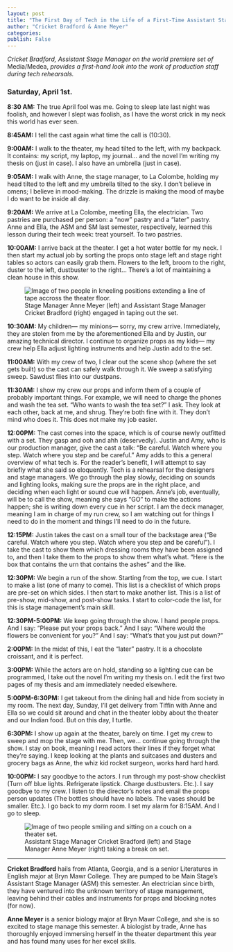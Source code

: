 ```yaml
---
layout: post
title: "The First Day of Tech in the Life of a First-Time Assistant Stage Manager"
author: "Cricket Bradford & Anne Meyer"
categories: 
publish: False
---
```


*Cricket Bradford, Assistant Stage Manager on the world premiere set of* Media/Medea, *provides a first-hand look into the work of production staff during tech rehearsals.*

### Saturday, April 1st. 
**8:30 AM:** The true April fool was me. Going to sleep late last night was foolish, and however I slept was foolish, as I have the worst crick in my neck this world has ever seen.

**8:45AM:** I tell the cast again what time the call is (10:30).

**9:00AM:** I walk to the theater, my head tilted to the left, with my backpack. It contains: my script, my laptop, my journal… and the novel I’m writing my thesis on (just in case). I also have an umbrella (just in case).

**9:05AM:** I walk with Anne, the stage manager, to La Colombe, holding my head tilted to the left and my umbrella tilted to the sky. I don’t believe in omens; I believe in mood-making. The drizzle is making the mood of maybe I do want to be inside all day.

**9:20AM:** We arrive at La Colombe, meeting Ella, the electrician. Two pastries are purchased per person: a “now” pastry and a “later” pastry. Anne and Ella, the ASM and SM last semester, respectively, learned this lesson during their tech week: treat yourself. To two pastries.

**10:00AM:** I arrive back at the theater. I get a hot water bottle for my neck. I then start my actual job by sorting the props onto stage left and stage right tables so actors can easily grab them. Flowers to the left, broom to the right, duster to the left, dustbuster to the right… There’s a lot of maintaining a clean house in this show.

<figure>
  <img src="{{ site.baseurl }}/assets/images/AnneCricket_Tape.jpg" alt="Image of two people in kneeling positions extending a line of tape accross the theater floor."/>
  <figcaption>Stage Manager Anne Meyer (left) and Assistant Stage Manager Cricket Bradford (right) engaged in taping out the set.</figcaption>
</figure>

**10:30AM:** My children— my minions— sorry, my crew arrive. Immediately, they are stolen from me by the aforementioned Ella and by Justin, our amazing technical director. I continue to organize props as my kids— my crew help Ella adjust lighting instruments and help Justin add to the set.

**11:00AM:** With my crew of two, I clear out the scene shop (where the set gets built) so the cast can safely walk through it. We sweep a satisfying sweep. Sawdust flies into our dustpans.

**11:30AM:** I show my crew our props and inform them of a couple of probably important things. For example, we will need to charge the phones and wash the tea set. “Who wants to wash the tea set?” I ask. They look at each other, back at me, and shrug. They’re both fine with it. They don’t mind who does it. This does not make my job easier.

**12:00PM:** The cast comes into the space, which is of course newly outfitted with a set. They gasp and ooh and ahh (deservedly). Justin and Amy, who is our production manager, give the cast a talk: “Be careful. Watch where you step. Watch where you step and be careful.” Amy adds to this a general overview of what tech is. For the reader’s benefit, I will attempt to say briefly what she said so eloquently. Tech is a rehearsal for the designers and stage managers. We go through the play slowly, deciding on sounds and lighting looks, making sure the props are in the right place, and deciding when each light or sound cue will happen. Anne’s job, eventually, will be to call the show, meaning she says “GO” to make the actions happen; she is writing down every cue in her script. I am the deck manager, meaning I am in charge of my run crew, so I am watching out for things I need to do in the moment and things I’ll need to do in the future.

**12:15PM:** Justin takes the cast on a small tour of the backstage area (“Be careful. Watch where you step. Watch where you step and be careful”). I take the cast to show them which dressing rooms they have been assigned to, and then I take them to the props to show them what’s what. “Here is the box that contains the urn that contains the ashes” and the like.

**12:30PM:** We begin a run of the show. Starting from the top, we cue. I start to make a list (one of many to come). This list is a checklist of which props are pre-set on which sides. I then start to make another list. This is a list of pre-show, mid-show, and post-show tasks. I start to color-code the list, for this is stage management’s main skill.

**12:30PM-5:00PM:** We keep going through the show. I hand people props. And I say: “Please put your props back.” And I say: “Where would the flowers be convenient for you?” And I say: “What’s that you just put down?”

**2:00PM:** In the midst of this, I eat the “later” pastry. It is a chocolate croissant, and it is perfect.

**3:00PM:** While the actors are on hold, standing so a lighting cue can be programmed, I take out the novel I’m writing my thesis on. I edit the first two pages of my thesis and am immediately needed elsewhere.

**5:00PM-6:30PM:** I get takeout from the dining hall and hide from society in my room. The next day, Sunday, I’ll get delivery from Tiffin with Anne and Ella so we could sit around and chat in the theater lobby about the theater and our Indian food. But on this day, I turtle.

**6:30PM:** I show up again at the theater, barely on time. I get my crew to sweep and mop the stage with me. Then, we… continue going through the show. I stay on book, meaning I read actors their lines if they forget what they’re saying. I keep looking at the plants and suitcases and dusters and grocery bags as Anne, the whiz kid rocket surgeon, works hard hard hard.

**10:00PM:** I say goodbye to the actors. I run through my post-show checklist (Turn off blue lights. Refrigerate lipstick. Charge dustbusters. Etc.). I say goodbye to my crew. I listen to the director’s notes and email the props person updates (The bottles should have no labels. The vases should be smaller. Etc.). I go back to my dorm room. I set my alarm for 8:15AM. And I go to sleep.

<figure>
  <img src="{{ site.baseurl }}/assets/images/CricketAnne_Couch.jpg" alt="Image of two people smiling and sitting on a couch on a theater set."/>
  <figcaption>Assistant Stage Manager Cricket Bradford (left) and Stage Manager Anne Meyer (right) taking a break on set.</figcaption>
</figure>

---

**Cricket Bradford** hails from Atlanta, Georgia, and is a senior Literatures in English major at Bryn Mawr College. They are pumped to be Main Stage’s Assistant Stage Manager (ASM) this semester. An electrician since birth, they have ventured into the unknown territory of stage management, leaving behind their cables and instruments for props and blocking notes (for now).

**Anne Meyer** is a senior biology major at Bryn Mawr College, and she is so excited to stage manage this semester. A biologist by trade, Anne has thoroughly enjoyed immersing herself in the theater department this year and has found many uses for her excel skills.
